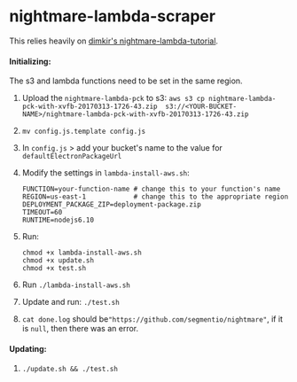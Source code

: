 # nightmare-lambda-scraper

This relies heavily on [dimkir's nightmare-lambda-tutorial](https://github.com/dimkir/nightmare-lambda-tutorial).



#### Initializing:

The s3 and lambda functions need to be set in the same region.

1. Upload the `nightmare-lambda-pck` to s3: `aws s3 cp nightmare-lambda-pck-with-xvfb-20170313-1726-43.zip  s3://<YOUR-BUCKET-NAME>/nightmare-lambda-pck-with-xvfb-20170313-1726-43.zip`

2. `mv config.js.template config.js`

3. In `config.js` > add your bucket's name to the value for `defaultElectronPackageUrl`

4. Modify the settings in `lambda-install-aws.sh`:

   ```shell
   FUNCTION=your-function-name # change this to your function's name
   REGION=us-east-1            # change this to the appropriate region
   DEPLOYMENT_PACKAGE_ZIP=deployment-package.zip
   TIMEOUT=60
   RUNTIME=nodejs6.10
   ```

5. Run:

   ```shell
   chmod +x lambda-install-aws.sh
   chmod +x update.sh
   chmod +x test.sh
   ```

6. Run `./lambda-install-aws.sh`

7. Update and run: `./test.sh`

8. `cat done.log` should be`"https://github.com/segmentio/nightmare"`, if it is `null`, then there was an error.



#### Updating:

1. `./update.sh && ./test.sh`

